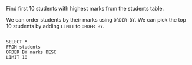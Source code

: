 Find first 10 students with highest marks from the students table.

We can order students by their marks using `ORDER BY`.
We can pick the top 10 students by adding `LIMIT` to `ORDER BY`.

<Editor lang="sql" dbName="students1.db">
<code>
SELECT *
FROM students
ORDER BY marks DESC
LIMIT 10
</code>
</Editor>